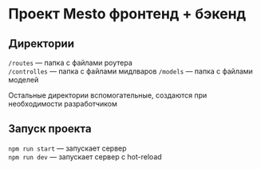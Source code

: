 # Проект Mesto фронтенд + бэкенд

## Директории

`/routes` — папка с файлами роутера  
`/controlles` — папка с файлами мидлваров
`/models` — папка с файлами моделей  
  
Остальные директории вспомогательные, создаются при необходимости разработчиком

## Запуск проекта

`npm run start` — запускает сервер   
`npm run dev` — запускает сервер с hot-reload
